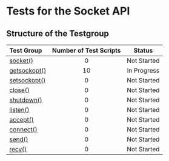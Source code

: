 # Tests for the Socket API

## Structure of the Testgroup
| Test Group                                                                     | Number of Test Scripts | Status
|:-------------------------------------------------------------------------------|:----------------------:|:-----------:|
| [socket()](socket/README.md)                                                   | 0                      | Not Started |
| [getsockopt()](getsockopt/README.md)                                           | 10                     | In Progress |
| [setsockopt()](getsockopt/README.md)                                           | 0                      | Not Started |
| [close()](close/README.md)                                                     | 0                      | Not Started |
| [shutdown()](shutdown/README.md)                                               | 0                      | Not Started |
| [listen()](listen/README.md)                                                   | 0                      | Not Started |
| [accept()](accept/README.md)                                                   | 0                      | Not Started |
| [connect()](connect/README.md)                                                 | 0                      | Not Started |
| [send()](send/README.md)                                                       | 0                      | Not Started |
| [recv()](recv/README.md)                                                       | 0                      | Not Started |
